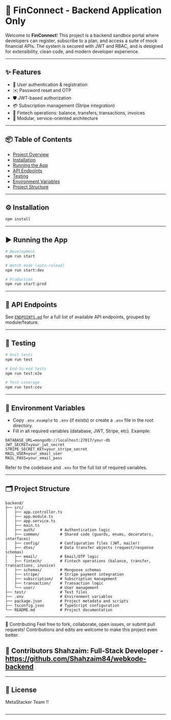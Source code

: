 # 🚀 FinConnect - Backend Application Only

Welcome to **FinConnect**! This project is a backend sandbox portal where developers can register, subscribe to a plan, and access a suite of mock financial APIs. The system is secured with JWT and RBAC, and is designed for extensibility, clean code, and modern developer experience.

---

## ✨ Features
- 🔐 User authentication & registration
- ✉️ Password reset and OTP
- 🛡️ JWT-based authorization
- 💳 Subscription management (Stripe integration)
- 💸 Fintech operations: balance, transfers, transactions, invoices
- 🧩 Modular, service-oriented architecture

---

## 📦 Table of Contents
- [Project Overview](#project-overview)
- [Installation](#installation)
- [Running the App](#running-the-app)
- [API Endpoints](#api-endpoints)
- [Testing](#testing)
- [Environment Variables](#environment-variables)
- [Project Structure](#project-structure)

---

## ⚙️ Installation

```bash
npm install
```

---

## ▶️ Running the App

```bash
# Development
npm run start

# Watch mode (auto-reload)
npm run start:dev

# Production
npm run start:prod
```

---

## 📑 API Endpoints
See [`ENDPOINTS.md`](./ENDPOINTS.md) for a full list of available API endpoints, grouped by module/feature.

---

## 🧪 Testing

```bash
# Unit tests
npm run test

# End-to-end tests
npm run test:e2e

# Test coverage
npm run test:cov
```

---

## 🔑 Environment Variables
- Copy `.env.example` to `.env` (if exists) or create a `.env` file in the root directory.
- Fill in all required variables (database, JWT, Stripe, etc). Example:

```
DATABASE_URL=mongodb://localhost:27017/your-db
JWT_SECRET=your_jwt_secret
STRIPE_SECRET_KEY=your_stripe_secret
MAIL_USER=your_email_user
MAIL_PASS=your_email_pass
```

Refer to the codebase and `.env` for the full list of required variables.

---

## 🗂️ Project Structure

```
backend/
├── src/
│   ├── app.controller.ts
│   ├── app.module.ts
│   ├── app.service.ts
│   ├── main.ts
│   ├── auth/           # Authentication logic
│   ├── common/         # Shared code (guards, enums, decorators, interfaces)
│   ├── config/         # Configuration files (JWT, mailer)
│   ├── dtos/           # Data transfer objects (request/response schemas)
│   ├── email/          # Email/OTP logic
│   ├── fintech/        # Fintech operations (balance, transfer, transactions, invoice)
│   ├── schemas/        # Mongoose schemas
│   ├── stripe/         # Stripe payment integration
│   ├── subscription/   # Subscription management
│   ├── transaction/    # Transaction logic
│   └── user/           # User management
├── test/               # Test files
├── .env                # Environment variables
├── package.json        # Project metadata and scripts
├── tsconfig.json       # TypeScript configuration
└── README.md           # Project documentation
```
---
🤝 Contributing
Feel free to fork, collaborate, open issues, or submit pull requests! Contributions and edits are welcome to make this project even better.

👥 Contributors
Shahzaim: Full-Stack Developer - https://github.com/Shahzaim84/webkode-backend
---

---
## 📄 License
MetaStacker Team !!
##
---

